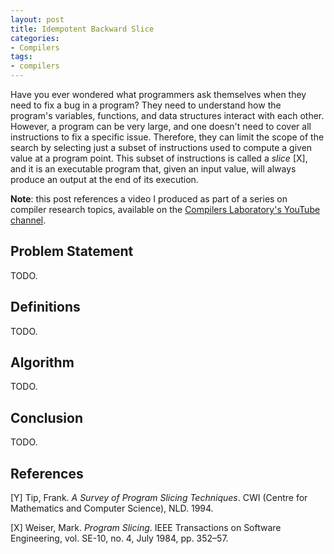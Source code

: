 ```yaml
---
layout: post
title: Idempotent Backward Slice
categories:
- Compilers
tags:
- compilers
---
```

Have you ever wondered what programmers ask themselves when they need to fix a bug in a program? They need to understand how the program's variables, functions, and data structures interact with each other. However, a program can be very large, and one doesn't need to cover all instructions to fix a specific issue. Therefore, they can limit the scope of the search by selecting just a subset of instructions used to compute a given value at a program point. This subset of instructions is called a *slice* [X], and it is an executable program that, given an input value, will always produce an output at the end of its execution.


**Note**: this post references a video I produced as part of a series on compiler research topics, available on the [Compilers Laboratory's YouTube channel](https://www.youtube.com/@compilerslab).

## Problem Statement

TODO.

## Definitions

TODO.

## Algorithm

TODO.

## Conclusion

TODO.

## References

[Y] Tip, Frank. *A Survey of Program Slicing Techniques*. CWI (Centre for Mathematics and Computer Science), NLD. 1994.

[X] Weiser, Mark. *Program Slicing*. IEEE Transactions on Software Engineering, vol. SE-10, no. 4, July 1984, pp. 352–57.

